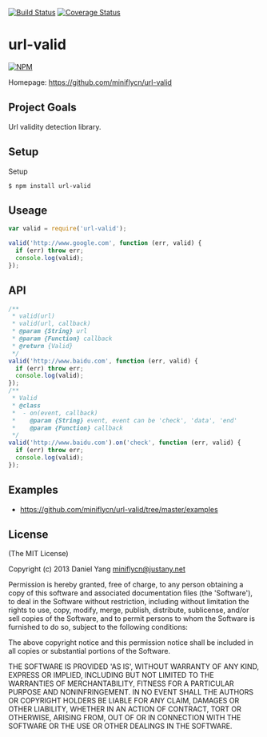 [![Build Status](https://travis-ci.org/miniflycn/url-valid.png?branch=master)](https://travis-ci.org/miniflycn/url-valid)
[![Coverage Status](https://coveralls.io/repos/miniflycn/url-valid/badge.png?branch=master)](https://coveralls.io/r/miniflycn/url-valid?branch=master)
# url-valid
[![NPM](https://nodei.co/npm/url-valid.png)](https://npmjs.org/package/url-valid)

Homepage: https://github.com/miniflycn/url-valid

## Project Goals
Url validity detection library.

## Setup
Setup

    $ npm install url-valid


## Useage

```js
var valid = require('url-valid');

valid('http://www.google.com', function (err, valid) {
  if (err) throw err;
  console.log(valid);
});
```

## API
```js
/**
 * valid(url)
 * valid(url, callback)
 * @param {String} url
 * @param {Function} callback
 * @return {Valid}
 */
valid('http://www.baidu.com', function (err, valid) {
  if (err) throw err;
  console.log(valid);
});
/**
 * Valid
 * @class
 *  - on(event, callback)
 *    @param {String} event, event can be 'check', 'data', 'end'
 *    @param {Function} callback
 */
valid('http://www.baidu.com').on('check', function (err, valid) {
  if (err) throw err;
  console.log(valid);
});
```

## Examples
* https://github.com/miniflycn/url-valid/tree/master/examples

## License
(The MIT License)

Copyright (c) 2013 Daniel Yang <miniflycn@justany.net>

Permission is hereby granted, free of charge, to any person obtaining a copy of this software and associated documentation files (the 'Software'), to deal in the Software without restriction, including without limitation the rights to use, copy, modify, merge, publish, distribute, sublicense, and/or sell copies of the Software, and to permit persons to whom the Software is furnished to do so, subject to the following conditions:

The above copyright notice and this permission notice shall be included in all copies or substantial portions of the Software.

THE SOFTWARE IS PROVIDED 'AS IS', WITHOUT WARRANTY OF ANY KIND, EXPRESS OR IMPLIED, INCLUDING BUT NOT LIMITED TO THE WARRANTIES OF MERCHANTABILITY, FITNESS FOR A PARTICULAR PURPOSE AND NONINFRINGEMENT. IN NO EVENT SHALL THE AUTHORS OR COPYRIGHT HOLDERS BE LIABLE FOR ANY CLAIM, DAMAGES OR OTHER LIABILITY, WHETHER IN AN ACTION OF CONTRACT, TORT OR OTHERWISE, ARISING FROM, OUT OF OR IN CONNECTION WITH THE SOFTWARE OR THE USE OR OTHER DEALINGS IN THE SOFTWARE.